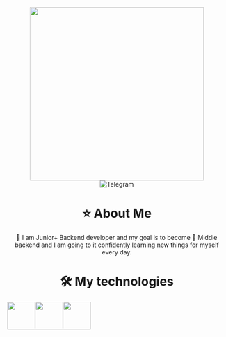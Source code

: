 <link rel="stylesheet" type='text/css' href="https://cdn.jsdelivr.net/gh/devicons/devicon@latest/devicon.min.css" />
          
<div id="header" align="center">
    <img src="https://media.giphy.com/media/v1.Y2lkPTc5MGI3NjExdzUwbnMxZmZtY29qMzc1MHhweGI2aXVhcnRvaWEyem94ODAyNTE3cyZlcD12MV9pbnRlcm5hbF9naWZfYnlfaWQmY3Q9Zw/2IudUHdI075HL02Pkk/giphy.gif" width="400"/>
</div>
<div id="badges" align="center">
    <img src="https://img.shields.io/badge/Telegram-green?style=for-the-badge&logo=telegram&logoColor=white" alt="Telegram"/>
</div>
<h1 align="center">⭐️ About Me</h1>
<p align="center">🐻 I am Junior+ Backend developer and my goal is to become 🦁 Middle backend and I am going to it confidently learning new things for myself every day.</p>
<h1 align="center">🛠 My technologies</h1>
<div id="tech" style="display: flex; flex-direction: row; gap: 3;" align="center">
<img src="https://cdn.jsdelivr.net/gh/devicons/devicon@latest/icons/nodejs/nodejs-original-wordmark.svg" width="64" height="64" />
<img src="https://cdn.jsdelivr.net/gh/devicons/devicon@latest/icons/javascript/javascript-original.svg" width="64" height="64" />
<img src="https://cdn.jsdelivr.net/gh/devicons/devicon@latest/icons/nestjs/nestjs-original.svg" width="64" height="64" />
</div>
